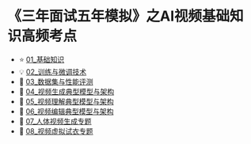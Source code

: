 # 《三年面试五年模拟》之AI视频基础知识高频考点

- :star: [01_基础知识](01_基础知识.md)
- :bulb: [02_训练与微调技术](02_训练与微调技术.md)
- :1234: [03_数据集与性能评测](03_数据集与性能评测.md)
- :blue_book: [04_视频生成典型模型与架构](04_视频生成典型模型与架构.md)
- :rocket: [05_视频理解典型模型与架构](05_视频理解典型模型与架构.md)
- :orange_book: [06_视频编辑典型模型与架构](06_视频编辑典型模型与架构.md)
- :eyes: [07_人体视频生成专题](07_人体视频生成专题.md)
- :green_book: [08_视频虚拟试衣专题](08_视频虚拟试衣专题.md)
